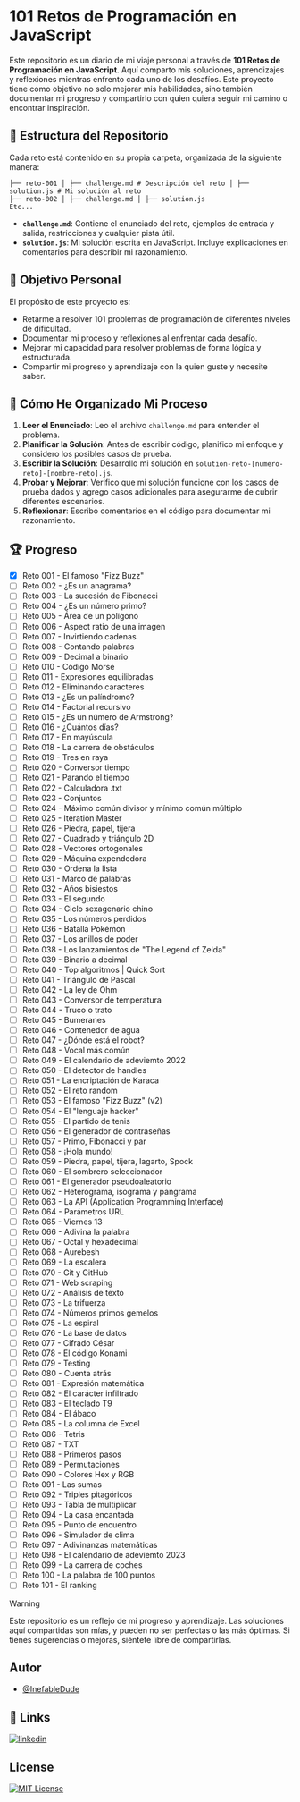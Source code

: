 
# 101 Retos de Programación en JavaScript

Este repositorio es un diario de mi viaje personal a través de **101 Retos de Programación en JavaScript**. Aquí comparto mis soluciones, aprendizajes y reflexiones mientras enfrento cada uno de los desafíos. Este proyecto tiene como objetivo no solo mejorar mis habilidades, sino también documentar mi progreso y compartirlo con quien quiera seguir mi camino o encontrar inspiración.




## 📂 Estructura del Repositorio

Cada reto está contenido en su propia carpeta, organizada de la siguiente manera:

```
├── reto-001 │ ├── challenge.md # Descripción del reto │ ├── solution.js # Mi solución al reto 
├── reto-002 │ ├── challenge.md │ ├── solution.js
Etc...
```
- **`challenge.md`**: Contiene el enunciado del reto, ejemplos de entrada y salida, restricciones y cualquier pista útil.
- **`solution.js`**: Mi solución escrita en JavaScript. Incluye explicaciones en comentarios para describir mi razonamiento.

## 🌟 Objetivo Personal


El propósito de este proyecto es:

- Retarme a resolver 101 problemas de programación de diferentes niveles de dificultad.
- Documentar mi proceso y reflexiones al enfrentar cada desafío.
- Mejorar mi capacidad para resolver problemas de forma lógica y estructurada.
- Compartir mi progreso y aprendizaje con la quien guste y necesite saber.
## 🚀 Cómo He Organizado Mi Proceso

1. **Leer el Enunciado**: Leo el archivo `challenge.md` para entender el problema.
2. **Planificar la Solución**: Antes de escribir código, planifico mi enfoque y considero los posibles casos de prueba.
3. **Escribir la Solución**: Desarrollo mi solución en `solution-reto-[numero-reto]-[nombre-reto].js`.
4. **Probar y Mejorar**: Verifico que mi solución funcione con los casos de prueba dados y agrego casos adicionales para asegurarme de cubrir diferentes escenarios.
5. **Reflexionar**: Escribo comentarios en el código para documentar mi razonamiento.

##  🏆 Progreso

- [x] Reto 001 - El famoso "Fizz Buzz"
- [ ] Reto 002 - ¿Es un anagrama?
- [ ] Reto 003 - La sucesión de Fibonacci
- [ ] Reto 004 - ¿Es un número primo?
- [ ] Reto 005 - Área de un polígono
- [ ] Reto 006 - Aspect ratio de una imagen
- [ ] Reto 007 - Invirtiendo cadenas
- [ ] Reto 008 - Contando palabras
- [ ] Reto 009 - Decimal a binario
- [ ] Reto 010 - Código Morse
- [ ] Reto 011 - Expresiones equilibradas
- [ ] Reto 012 - Eliminando caracteres
- [ ] Reto 013 - ¿Es un palíndromo?
- [ ] Reto 014 - Factorial recursivo
- [ ] Reto 015 - ¿Es un número de Armstrong?
- [ ] Reto 016 - ¿Cuántos días?
- [ ] Reto 017 - En mayúscula
- [ ] Reto 018 - La carrera de obstáculos
- [ ] Reto 019 - Tres en raya
- [ ] Reto 020 - Conversor tiempo
- [ ] Reto 021 - Parando el tiempo
- [ ] Reto 022 - Calculadora .txt
- [ ] Reto 023 - Conjuntos
- [ ] Reto 024 - Máximo común divisor y mínimo común múltiplo
- [ ] Reto 025 - Iteration Master
- [ ] Reto 026 - Piedra, papel, tijera
- [ ] Reto 027 - Cuadrado y triángulo 2D
- [ ] Reto 028 - Vectores ortogonales
- [ ] Reto 029 - Máquina expendedora
- [ ] Reto 030 - Ordena la lista
- [ ] Reto 031 - Marco de palabras
- [ ] Reto 032 - Años bisiestos
- [ ] Reto 033 - El segundo
- [ ] Reto 034 - Ciclo sexagenario chino
- [ ] Reto 035 - Los números perdidos
- [ ] Reto 036 - Batalla Pokémon
- [ ] Reto 037 - Los anillos de poder
- [ ] Reto 038 - Los lanzamientos de "The Legend of Zelda"
- [ ] Reto 039 - Binario a decimal
- [ ] Reto 040 - Top algoritmos | Quick Sort
- [ ] Reto 041 - Triángulo de Pascal
- [ ] Reto 042 - La ley de Ohm
- [ ] Reto 043 - Conversor de temperatura
- [ ] Reto 044 - Truco o trato
- [ ] Reto 045 - Bumeranes
- [ ] Reto 046 - Contenedor de agua
- [ ] Reto 047 - ¿Dónde está el robot?
- [ ] Reto 048 - Vocal más común
- [ ] Reto 049 - El calendario de adeviemto 2022
- [ ] Reto 050 - El detector de handles
- [ ] Reto 051 - La encriptación de Karaca
- [ ] Reto 052 - El reto random
- [ ] Reto 053 - El famoso "Fizz Buzz" (v2)
- [ ] Reto 054 - El "lenguaje hacker"
- [ ] Reto 055 - El partido de tenis
- [ ] Reto 056 - El generador de contraseñas
- [ ] Reto 057 - Primo, Fibonacci y par
- [ ] Reto 058 - ¡Hola mundo!
- [ ] Reto 059 - Piedra, papel, tijera, lagarto, Spock
- [ ] Reto 060 - El sombrero seleccionador
- [ ] Reto 061 - El generador pseudoaleatorio
- [ ] Reto 062 - Heterograma, isograma y pangrama
- [ ] Reto 063 - La API (Application Programming Interface)
- [ ] Reto 064 - Parámetros URL
- [ ] Reto 065 - Viernes 13
- [ ] Reto 066 - Adivina la palabra
- [ ] Reto 067 - Octal y hexadecimal
- [ ] Reto 068 - Aurebesh
- [ ] Reto 069 - La escalera
- [ ] Reto 070 - Git y GitHub
- [ ] Reto 071 - Web scraping
- [ ] Reto 072 - Análisis de texto
- [ ] Reto 073 - La trifuerza
- [ ] Reto 074 - Números primos gemelos
- [ ] Reto 075 - La espiral
- [ ] Reto 076 - La base de datos
- [ ] Reto 077 - Cifrado César
- [ ] Reto 078 - El código Konami
- [ ] Reto 079 - Testing
- [ ] Reto 080 - Cuenta atrás
- [ ] Reto 081 - Expresión matemática
- [ ] Reto 082 - El carácter infiltrado
- [ ] Reto 083 - El teclado T9
- [ ] Reto 084 - El ábaco
- [ ] Reto 085 - La columna de Excel
- [ ] Reto 086 - Tetris
- [ ] Reto 087 - TXT
- [ ] Reto 088 - Primeros pasos
- [ ] Reto 089 - Permutaciones
- [ ] Reto 090 - Colores Hex y RGB
- [ ] Reto 091 - Las sumas
- [ ] Reto 092 - Triples pitagóricos
- [ ] Reto 093 - Tabla de multiplicar
- [ ] Reto 094 - La casa encantada
- [ ] Reto 095 - Punto de encuentro
- [ ] Reto 096 - Simulador de clima
- [ ] Reto 097 - Adivinanzas matemáticas
- [ ] Reto 098 - El calendario de adeviemto 2023
- [ ] Reto 099 - La carrera de coches
- [ ] Reto 100 - La palabra de 100 puntos
- [ ] Reto 101 - El ranking

> [!WARNING]
> Este repositorio es un reflejo de mi progreso y aprendizaje. Las soluciones aquí compartidas son mías, y pueden no ser perfectas o las más óptimas. Si tienes sugerencias o mejoras, siéntete libre de compartirlas.

## Autor

- [@InefableDude](https://github.com/InefableDude)


## 🔗 Links
[![linkedin](https://img.shields.io/badge/linkedin-0A66C2?style=for-the-badge&logo=linkedin&logoColor=white)](www.linkedin.com/in/baruch-rafael-rodriguez-covarrubias-3b793a2a5)


## License

[![MIT License](https://img.shields.io/badge/License-MIT-green.svg)](https://choosealicense.com/licenses/mit/)
